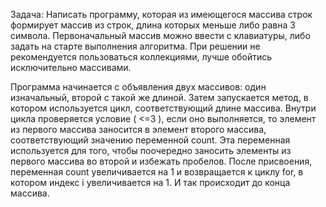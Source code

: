 Задача: Написать программу, которая из имеющегося массива строк формирует массив из строк, длина которых меньше либо равна 3 символа. Первоначальный массив можно ввести с клавиатуры, либо задать на старте выполнения алгоритма. При решении не рекомендуется пользоваться коллекциями, лучше обойтись исключительно массивами.

Программа начинается с объявления двух массивов: один изначальный, второй с такой же длиной. Затем запускается метод, в котором используется цикл, соответствующий длине массива. Внутри цикла проверяется условие ( <=3 ), если оно выполняется, то элемент из первого массива заносится в элемент второго массива, соответствующий значению переменной count. Эта переменная используется для того, чтобы поочередно заносить элементы из первого массива во второй и избежать пробелов. После присвоения, переменная count увеличивается на 1 и возвращается к циклу for, в котором индекс i увеличивается на 1. И так происходит до конца массива.
